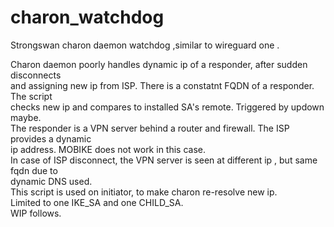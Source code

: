 # charon_watchdog
Strongswan charon daemon watchdog ,similar to wireguard one  .

Charon daemon poorly handles dynamic ip of a responder, after sudden disconnects  
and assigning new ip from ISP. There is a constatnt FQDN of a responder. The script  
checks new ip and compares to installed SA's remote. Triggered by updown maybe.  
  The responder is a VPN server behind a router and firewall. The ISP provides a dynamic  
ip address. MOBIKE does not work in this case.  
  In case of ISP disconnect, the VPN server is seen at different ip , but same fqdn due to  
dynamic DNS used.  
  This script is used on initiator, to make charon re-resolve new ip.  
Limited to one IKE_SA and one CHILD_SA.  
WIP follows.  
